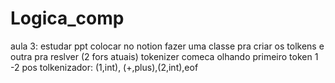 # Logica_comp

aula 3:
estudar ppt
colocar no notion
fazer uma classe pra criar os tolkens e outra pra reslver (2 fors atuais)
tokenizer comeca olhando primeiro token
1 -2
pos tolkenizador:
(1,int), (+,plus),(2,int),eof